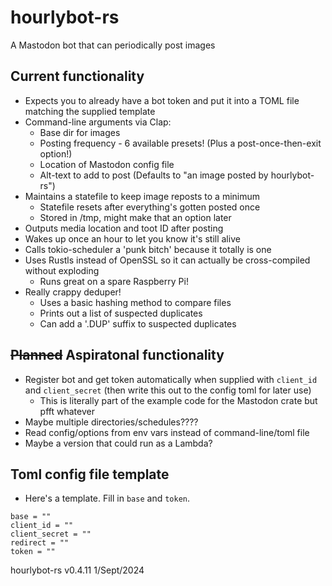 # hourlybot-rs
A Mastodon bot that can periodically post images

## Current functionality
* Expects you to already have a bot token and put it into a TOML file matching the supplied template
* Command-line arguments via Clap:
    * Base dir for images
    * Posting frequency - 6 available presets! (Plus a post-once-then-exit option!)
    * Location of Mastodon config file
    * Alt-text to add to post (Defaults to "an image posted by hourlybot-rs")
* Maintains a statefile to keep image reposts to a minimum
    * Statefile resets after everything's gotten posted once
    * Stored in /tmp, might make that an option later
* Outputs media location and toot ID after posting
* Wakes up once an hour to let you know it's still alive
* Calls tokio-scheduler a 'punk bitch' because it totally is one
* Uses Rustls instead of OpenSSL so it can actually be cross-compiled without exploding
    * Runs great on a spare Raspberry Pi!
* Really crappy deduper!
    * Uses a basic hashing method to compare files
    * Prints out a list of suspected duplicates
    * Can add a '.DUP' suffix to suspected duplicates

## ~~Planned~~ Aspiratonal functionality
* Register bot and get token automatically when supplied with `client_id` and `client_secret` (then write this out to the config toml for later use)
    * This is literally part of the example code for the Mastodon crate but pfft whatever
* Maybe multiple directories/schedules????
* Read config/options from env vars instead of command-line/toml file
* Maybe a version that could run as a Lambda?

## Toml config file template
* Here's a template.  Fill in `base` and `token`.
```
base = ""
client_id = ""
client_secret = ""
redirect = ""
token = ""
```

hourlybot-rs v0.4.11 1/Sept/2024
